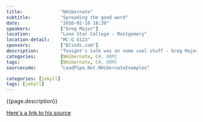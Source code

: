 ```yaml
---
title:              "NHibernate"
subtitle:           "Spreading the good word"
date:               "2016-02-18 18:30"
speakers:           ["Greg Major"]
location:           "Lone Star College - Montgomery"
location-detail:    "MC-G G123"
sponsors:           ["Blinds.com"]
description:        "Tonight's talk was on some cool stuff - Greg Major talked about NHibernate and his LeadPipe framework."
categories:         [NHibernate, C#, ORM]
tags:               [NHibernate, C#, ORM]
sourcecode:         "LeadPipe.Net.NHibernateExamples"

categories: [jekyll]
tags: [jekyll]
---
```


{{page.description}}

[Here's a link to his source](https://github.com/NHDNUG/{{page.sourcecode}})